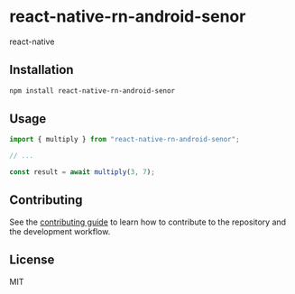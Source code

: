 # react-native-rn-android-senor

react-native

## Installation

```sh
npm install react-native-rn-android-senor
```

## Usage

```js
import { multiply } from "react-native-rn-android-senor";

// ...

const result = await multiply(3, 7);
```

## Contributing

See the [contributing guide](CONTRIBUTING.md) to learn how to contribute to the repository and the development workflow.

## License

MIT
